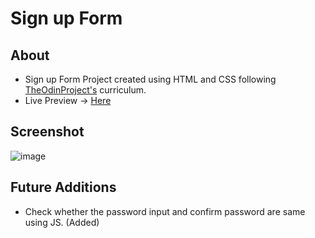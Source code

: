 # Sign up Form
## About
- Sign up Form Project created using HTML and CSS following [TheOdinProject's](https://theodinproject.com) curriculum.
- Live Preview -> [Here](https://devashishchakraborty.github.io/signup-form)
## Screenshot
![image](https://user-images.githubusercontent.com/49796291/213804581-5dc3a668-c982-4215-9fec-32a3478999af.png)
## Future Additions
- Check whether the password input and confirm password are same using JS. (Added)
